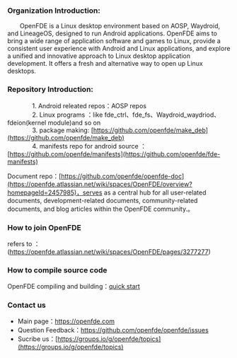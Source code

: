 ### Organization Introduction:

&emsp;&emsp;OpenFDE is a Linux desktop environment based on AOSP, Waydroid, and LineageOS, designed to run Android applications. OpenFDE aims to bring a wide range of application software and games to Linux, provide a consistent user experience with Android and Linux applications, and explore a unified and innovative approach to Linux desktop application development. It offers a fresh and alternative way to open up Linux desktops.

### Repository Introduction:

&emsp;&emsp;&emsp;&emsp;1. Android releated repos：AOSP repos <br>
&emsp;&emsp;&emsp;&emsp;2. Linux programs ：like fde_ctrl、fde_fs、Waydroid_waydriod、fdeion(kernel module)and so on <br>
&emsp;&emsp;&emsp;&emsp;3. package making: [https://github.com/openfde/make_deb](https://github.com/openfde/make_deb) <br>
&emsp;&emsp;&emsp;&emsp;4. manifests repo for android source ：[https://github.com/openfde/manifests](https://github.com/openfde/fde-manifests) <br>

Document repo：[https://github.com/openfde/openfde-doc](https://openfde.atlassian.net/wiki/spaces/OpenFDE/overview?homepageId=2457985)，serves as a central hub for all user-related documents, development-related documents, community-related documents, and blog articles within the OpenFDE community.。

### How to join OpenFDE

refers to ：(https://openfde.atlassian.net/wiki/spaces/OpenFDE/pages/3277277)

### How to compile source code

OpenFDE compiling and building：[quick start](https://openfde.atlassian.net/wiki/spaces/OpenFDE/pages/1901477)

### Contact us

- Main page：[https://openfde.com ](https://openfde.com )<br>
- Question Feedback：[https://github.com/openfde/openfde/issues ](https://github.com/openfde/openfde/issues) <br>
- Sucribe us：[https://groups.io/g/openfde/topics](https://groups.io/g/openfde/topics)

